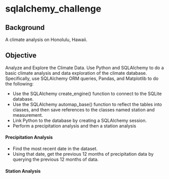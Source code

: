 # sqlalchemy_challenge

Background
--------
A climate analysis on Honolulu, Hawaii.

## Objective ##
Analyze and Explore the Climate Data. Use Python and SQLAlchemy to do a basic climate analysis and data exploration of the climate database. Specifically, use SQLAlchemy ORM queries, Pandas, and Matplotlib to do the following:
* Use the SQLAlchemy create_engine() function to connect to the SQLite database.
* Use the SQLAlchemy automap_base() function to reflect the tables into classes, and then save references to the classes named station and measurement.
* Link Python to the database by creating a SQLAlchemy session.
* Perform a precipitation analysis and then a station analysis
#### Precipitation Analysis ####
- Find the most recent date in the dataset.
- Using that date, get the previous 12 months of precipitation data by querying the previous 12 months of data.




#### Station Analysis ####
